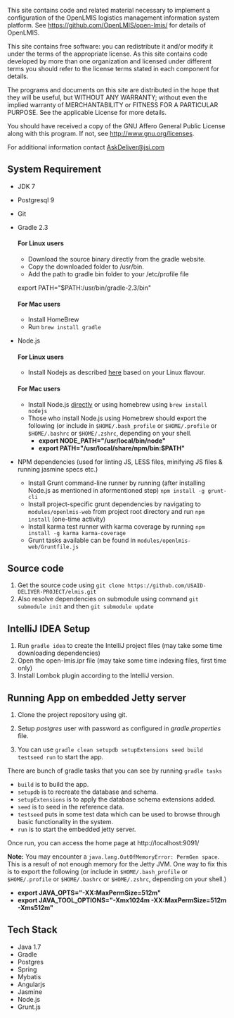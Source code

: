 This site contains code and related material necessary to implement a configuration of the OpenLMIS logistics management information system platform.  See https://github.com/OpenLMIS/open-lmis/ for details of OpenLMIS.

This site contains free software: you can redistribute it and/or modify it under the terms of the appropriate license.  As this site contains code developed by more than one organization and licensed under different terms you should refer to the license terms stated in each component for details.

The programs and documents on this site are distributed in the hope that they will be useful, but WITHOUT ANY WARRANTY; without even the implied warranty of MERCHANTABILITY or FITNESS FOR A PARTICULAR PURPOSE. See the applicable License for more details.

You should have received a copy of the GNU Affero General Public License along with this program.  If not, see http://www.gnu.org/licenses.

For additional information contact AskDeliver@jsi.com



System Requirement
---------------------------

- JDK 7
- Postgresql 9
- Git
- Gradle 2.3
  #### For Linux users
   * Download the source binary directly from the gradle website.
   * Copy the downloaded folder to /usr/bin. 
   * Add the path to gradle bin folder to your /etc/profile file
   
   export PATH="$PATH:/usr/bin/gradle-2.3/bin"
   
  #### For Mac users
   * Install HomeBrew
   * Run ```brew install gradle```         

- Node.js

  #### For Linux users
   * Install Nodejs as described [here](https://github.com/joyent/node/wiki/Installing-Node.js-via-package-manager#rhelcentosscientific-linux-6) based on your Linux flavour.

  #### For Mac users
  * Install Node.js [directly](http://nodejs.org/) or using homebrew using `brew install nodejs`
  * Those who install Node.js using Homebrew should export the following (or include in ```$HOME/.bash_profile``` or ```$HOME/.profile``` or ```$HOME/.bashrc``` or ```$HOME/.zshrc```, depending on your shell.
      - **export NODE_PATH="/usr/local/bin/node"**
      - **export PATH="/usr/local/share/npm/bin:$PATH"**  
  
- NPM dependencies (used for linting JS, LESS files, minifying JS files & running jasmine specs etc.)
  * Install Grunt command-line runner by running (after installing Node.js as mentioned in aformentioned step) ```npm install -g grunt-cli```
  * Install project-specific grunt dependencies by navigating to ```modules/openlmis-web``` from project root directory and run ```npm install``` (one-time activity)
  * Install karma test runner with karma coverage by running ```npm install -g karma karma-coverage```
  * Grunt tasks available can be found in ```modules/openlmis-web/Gruntfile.js``` 

Source code 
------------------
 1. Get the source code using ``git clone https://github.com/USAID-DELIVER-PROJECT/elmis.git``
 2. Also resolve dependencies on submodule using command ``git submodule init`` and then ``git submodule update``
 


IntelliJ IDEA Setup
-------------------
1. Run ```gradle idea``` to create the IntelliJ project files (may take some time downloading dependencies)
2. Open the open-lmis.ipr file (may take some time indexing files, first time only)
3. Install Lombok plugin according to the IntelliJ version.

 
Running App on embedded Jetty server
--------------------------------------------------
1. Clone the project repository using git.
3. Setup _postgres_ user with password as configured in _gradle.properties_ file.

3. You can use ```gradle clean setupdb setupExtensions seed build testseed run``` to start the app.
 
 There are bunch of gradle tasks that you can see by running ```gradle tasks```

 - ```build``` is to build the app.
 - ```setupdb``` is to recreate the database and schema.
 - ```setupExtensions``` is to apply the database schema extensions added.
 - ```seed``` is to seed in the reference data.
 - ```testseed``` puts in some test data which can be used to browse through basic functionality in the system.
 - ```run``` is to start the embedded jetty server.

Once run, you can access the home page at http://localhost:9091/

**Note:** You may encounter a ```java.lang.OutOfMemoryError: PermGen space```. This is a result of not enough memory for
the Jetty JVM. One way to fix this is to export the following (or include in ```$HOME/.bash_profile``` or
```$HOME/.profile``` or ```$HOME/.bashrc``` or ```$HOME/.zshrc```, depending on your shell.)

 - **export JAVA_OPTS="-XX:MaxPermSize=512m"**
 - **export JAVA_TOOL_OPTIONS="-Xmx1024m -XX:MaxPermSize=512m -Xms512m"**

Tech Stack
---------------------------------

 - Java 1.7
 - Gradle
 - Postgres
 - Spring
 - Mybatis
 - Angularjs
 - Jasmine
 - Node.js
 - Grunt.js


